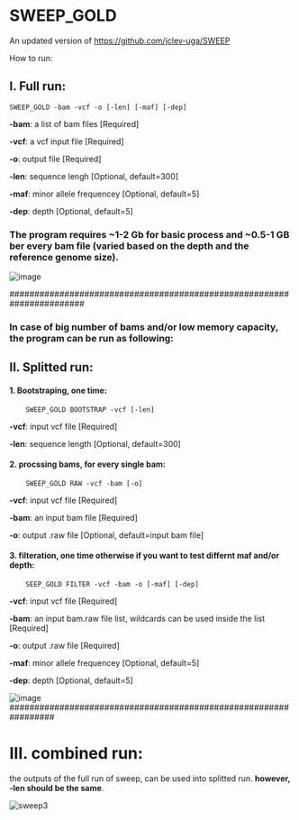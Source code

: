 # SWEEP_GOLD
An updated version of https://github.com/jclev-uga/SWEEP

How to run:
## I. Full run:

    SWEEP_GOLD -bam -vcf -o [-len] [-maf] [-dep]
    
**-bam**: a list of bam files [Required]

**-vcf**: a vcf input file [Required]

**-o**: output file [Required]

**-len**: sequence lengh [Optional, default=300]

**-maf**: minor allele frequencey [Optional, default=5]

**-dep**: depth [Optional, default=5]

### The program requires ~1-2 Gb for basic process and ~0.5-1  GB ber every bam file (varied based on the depth and the reference genome size).

![image](https://user-images.githubusercontent.com/21265433/44171352-01cd9400-a0a8-11e8-80c0-bea17c0d873e.png)

#######################################################################

### In case of big number of bams and/or low memory capacity, the program can be run as following:

## II. Splitted run:
#### 1. Bootstraping, one time:
        SWEEP_GOLD BOOTSTRAP -vcf [-len]
**-vcf**: input vcf file [Required] 

**-len**: sequence length [Optional, default=300]


#### 2. procssing bams, for every single bam:
        SWEEP_GOLD RAW -vcf -bam [-o]
**-vcf**: input vcf file [Required] 

**-bam**: an input bam file [Required]

**-o**: output .raw file [Optional, default=input bam file]

#### 3. filteration, one time otherwise if you want to test differnt maf and/or depth:
        SEEP_GOLD FILTER -vcf -bam -o [-maf] [-dep]
**-vcf**: input vcf file [Required] 

**-bam**: an input bam.raw file list, wildcards can be used inside the list [Required]

**-o**: output .raw file [Required]

**-maf**: minor allele frequencey [Optional, default=5]

**-dep**: depth [Optional, default=5]

![image](https://user-images.githubusercontent.com/21265433/44171420-2de91500-a0a8-11e8-802a-ebd79bfaf365.png)
#################################################################
# III. combined run: 
the outputs of the full run of sweep, can be used into splitted run. **however, -len should be the same**.

![sweep3](https://user-images.githubusercontent.com/21265433/44222453-85dc5600-a152-11e8-9997-735f2c84b43d.jpg)

